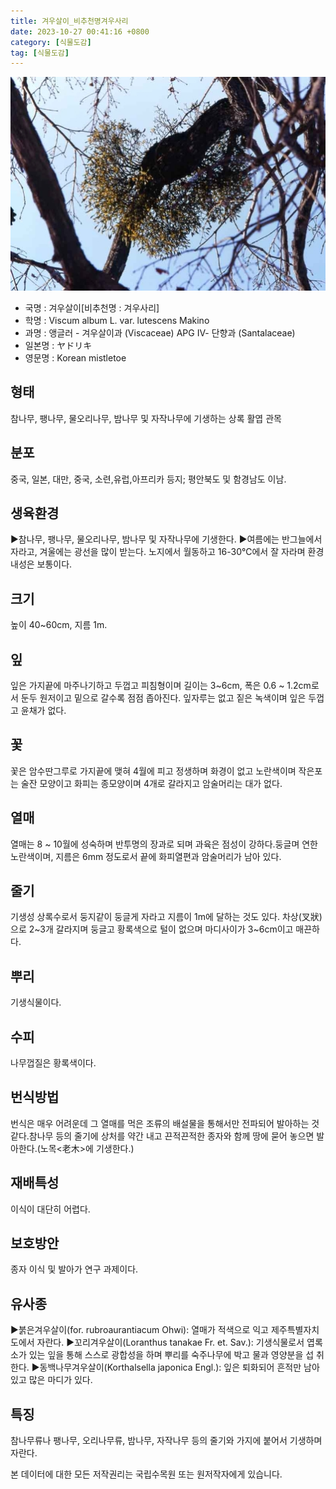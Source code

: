 ```yaml
---
title: 겨우살이_비추천명겨우사리
date: 2023-10-27 00:41:16 +0800
category: [식물도감]
tag: [식물도감]
---
```




![겨우살이[비추천명 : 겨우사리]](/assets/img/fileUpload/plants/basic/Loranthaceae/Viscum/14823/1_th2.JPG)
- 국명 : 겨우살이[비추천명 : 겨우사리]
- 학명 : Viscum album L. var. lutescens Makino
- 과명 : 앵글러 - 겨우살이과 (Viscaceae) APG Ⅳ- 단향과 (Santalaceae)
- 일본명 : ヤドリキ
- 영문명 : Korean mistletoe


## 형태
참나무, 팽나무, 물오리나무, 밤나무 및 자작나무에 기생하는 상록 활엽 관목
## 분포
중국, 일본, 대만, 중국, 소련,유럽,아프리카 등지; 평안북도 및 함경남도 이남.
## 생육환경
▶참나무, 팽나무, 물오리나무, 밤나무 및 자작나무에 기생한다. 
▶여름에는 반그늘에서 자라고, 겨울에는 광선을 많이 받는다. 노지에서 월동하고 16-30℃에서 잘 자라며 환경내성은 보통이다.
## 크기
높이 40~60cm, 지름 1m. 
## 잎
잎은 가지끝에 마주나기하고 두껍고 피침형이며 길이는 3~6cm, 폭은 0.6 ~ 1.2cm로서 둔두 원저이고 밑으로 갈수록 점점 좁아진다. 잎자루는 없고 짙은 녹색이며 잎은 두껍고 윤채가 없다.
## 꽃
꽃은 암수딴그루로 가지끝에 맺혀 4월에 피고 정생하며 화경이 없고 노란색이며 작은포는 술잔 모양이고 화피는 종모양이며 4개로 갈라지고 암술머리는 대가 없다.
## 열매
열매는 8 ~ 10월에 성숙하며 반투명의 장과로 되며 과육은 점성이 강하다.둥글며 연한 노란색이며, 지름은 6mm 정도로서 끝에 화피열편과 암술머리가 남아 있다.
## 줄기
기생성 상록수로서 둥지같이 둥글게 자라고 지름이 1m에 달하는 것도 있다. 차상(叉狀)으로 2~3개 갈라지며 둥글고 황록색으로 털이 없으며 마디사이가 3~6cm이고 매끈하다.
## 뿌리
기생식물이다.
## 수피
나무껍질은 황록색이다.
## 번식방법
번식은 매우 어려운데 그 열매를 먹은 조류의 배설물을 통해서만 전파되어 발아하는 것 같다.참나무 등의 줄기에 상처를 약간 내고 끈적끈적한 종자와 함께 땅에 묻어 놓으면 발아한다.(노목\<老木\>에 기생한다.)
## 재배특성
이식이 대단히 어렵다.
## 보호방안
종자 이식 및 발아가 연구 과제이다.
## 유사종
▶붉은겨우살이(for. rubroaurantiacum Ohwi): 열매가 적색으로 익고 제주특별자치도에서 자란다.
▶꼬리겨우살이(Loranthus tanakae Fr. et. Sav.): 기생식물로서 엽록소가 있는   잎을 통해 스스로 광합성을 하며 뿌리를 숙주나무에 박고 물과 영양분을 섭    취한다.
▶동백나무겨우살이(Korthalsella japonica Engl.): 잎은 퇴화되어 흔적만 남아   있고 많은 마디가 있다.
## 특징
참나무류나 팽나무, 오리나무류, 밤나무, 자작나무 등의 줄기와 가지에 붙어서 기생하며 자란다.






본 데이터에 대한 모든 저작권리는 국립수목원 또는 원저작자에게 있습니다.

